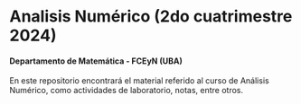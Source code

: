 # Analisis Numérico (2do cuatrimestre 2024)
#### Departamento de Matemática - FCEyN (UBA)

En este repositorio encontrará el material referido al curso de Análisis Numérico, como actividades de laboratorio, notas, entre otros.
